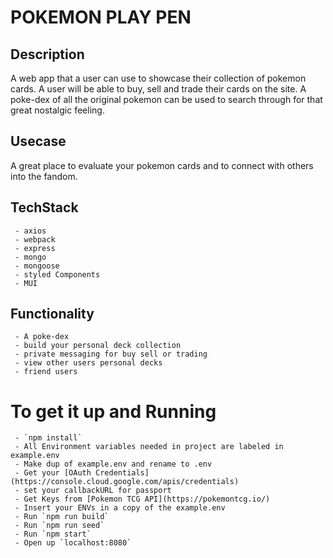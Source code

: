 
# POKEMON PLAY PEN

## Description

A web app that a user can use to showcase
their collection of pokemon cards. A user will
be able to buy, sell and trade their cards on
the site. A poke-dex of all the original pokemon
can be used to search through for that great
nostalgic feeling.

## Usecase

A great place to evaluate your pokemon cards and to connect with others into the fandom.

## TechStack
     - axios
     - webpack
     - express
     - mongo
     - mongoose
     - styled Components
     - MUI

## Functionality
     - A poke-dex
     - build your personal deck collection
     - private messaging for buy sell or trading
     - view other users personal decks
     - friend users

# To get it up and Running
     - `npm install`
     - All Environment variables needed in project are labeled in example.env
     - Make dup of example.env and rename to .env
     - Get your [OAuth Credentials](https://console.cloud.google.com/apis/credentials)
     - set your callbackURL for passport
     - Get Keys from [Pokemon TCG API](https://pokemontcg.io/)
     - Insert your ENVs in a copy of the example.env
     - Run `npm run build`
     - Run `npm run seed`
     - Run `npm start`
     - Open up `localhost:8080`


